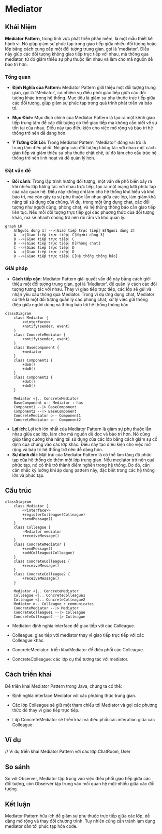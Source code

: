 # Mediator

## Khái Niệm

**Mediator Pattern**, trong lĩnh vực phát triển phần mềm, là một mẫu thiết kế hành vi. Nó giúp giảm sự phức tạp trong giao tiếp giữa nhiều đối tượng hoặc lớp bằng cách cung cấp một đối tượng trung gian, gọi là 'mediator'. Điều này giúp các đối tượng không giao tiếp trực tiếp với nhau, mà thông qua mediator, từ đó giảm thiểu sự phụ thuộc lẫn nhau và làm cho mã nguồn dễ bảo trì hơn.

### Tổng quan

- **Định Nghĩa của Pattern:** Mediator Pattern giới thiệu một đối tượng trung gian, gọi là 'Mediator', có nhiệm vụ điều phối giao tiếp giữa các đối tượng khác trong hệ thống. Mục tiêu là giảm sự phụ thuộc trực tiếp giữa các đối tượng, giúp giảm sự phức tạp trong quá trình phát triển và bảo trì.

- **Mục Đích:** Mục đích chính của Mediator Pattern là tạo ra một kênh giao tiếp trung tâm để các đối tượng có thể giao tiếp mà không cần biết về sự tồn tại của nhau. Điều này tạo điều kiện cho việc mở rộng và bảo trì hệ thống trở nên dễ dàng hơn.

- **Ý Tưởng Cốt Lõi:** Trong Mediator Pattern, 'Mediator' đóng vai trò là trung tâm điều phối. Nó giúp các đối tượng tương tác với nhau một cách gián tiếp và giảm thiểu sự phụ thuộc chặt chẽ, từ đó làm cho cấu trúc hệ thống trở nên linh hoạt và dễ quản lý hơn.

### Đặt vấn đề

- **Bối cảnh**: Trong lập trình hướng đối tượng, một vấn đề phổ biến xảy ra khi nhiều lớp tương tác với nhau trực tiếp, tạo ra một mạng lưới phức tạp của các quan hệ. Điều này không chỉ làm cho hệ thống khó hiểu và khó bảo trì, mà còn gây ra sự phụ thuộc lẫn nhau giữa các lớp, làm giảm khả năng tái sử dụng của chúng. Ví dụ, trong một ứng dụng chat, các đối tượng như người dùng, phòng chat, và hệ thống thông báo cần giao tiếp liên tục. Nếu mỗi đối tượng trực tiếp gọi các phương thức của đối tượng khác, mã sẽ nhanh chóng trở nên rối rắm và khó quản lý.
```mermaid
graph LR
    A[Người dùng 1] -->|Giao tiếp trực tiếp| B[Người dùng 2]
    A -->|Giao tiếp trực tiếp| C[Người dùng 3]
    B -->|Giao tiếp trực tiếp| C
    B -->|Giao tiếp trực tiếp| D[Phòng chat]
    C -->|Giao tiếp trực tiếp| D
    A -->|Giao tiếp trực tiếp| D
    D -->|Giao tiếp trực tiếp| E[Hệ thống thông báo]
```

### Giải pháp

- **Cách tiếp cận**: Mediator Pattern giải quyết vấn đề này bằng cách giới thiệu một đối tượng trung gian, gọi là 'Mediator', để quản lý cách các đối tượng tương tác với nhau. Thay vì giao tiếp trực tiếp, các lớp sẽ gửi và nhận yêu cầu thông qua Mediator. Trong ví dụ ứng dụng chat, Mediator có thể là một đối tượng quản lý các phòng chat, xử lý việc gửi thông điệp giữa người dùng và thông báo tới hệ thống thông báo.


```mermaid
classDiagram
    class Mediator {
        <<interface>>
        +notify(sender, event)
    }
    class ConcreteMediator {
        +notify(sender, event)
    }
    class BaseComponent {
        +mediator
    }
    class Component1 {
        +doA()
        +doB()
    }
    class Component2 {
        +doC()
        +doD()
    }

    Mediator <|.. ConcreteMediator
    BaseComponent o-- Mediator : has
    Component1 --|> BaseComponent
    Component2 --|> BaseComponent
    ConcreteMediator o-- Component1
    ConcreteMediator o-- Component2

```

- **Lợi ích**: Lợi ích lớn nhất của Mediator Pattern là giảm sự phụ thuộc lẫn nhau giữa các lớp, làm cho mã nguồn dễ đọc và bảo trì hơn. Nó cũng giúp tăng cường khả năng tái sử dụng của các lớp bằng cách giảm sự cố định của chúng vào các lớp khác. Điều này tạo điều kiện cho việc mở rộng và bảo trì hệ thống trở nên dễ dàng hơn.
- **Sự đánh đổi**: Mặt trái của Mediator Pattern là có thể làm tăng độ phức tạp của hệ thống do thêm một lớp trung gian. Nếu mediator trở nên quá phức tạp, nó có thể trở thành điểm nghẽn trong hệ thống. Do đó, cần cân nhắc kỹ lưỡng khi áp dụng pattern này, đặc biệt trong các hệ thống lớn và phức tạp.

## Cấu trúc

```mermaid
classDiagram
    class Mediator {
        <<interface>>
        +registerColleague(Colleague)
        +sendMessage()
    }
    class Colleague {
        -Mediator mediator
        +receiveMessage()
    }
    class ConcreteMediator {
        +sendMessage()
        +addColleague(Colleague)
    }
    class ConcreteColleague1 {
        +receiveMessage()
    }
    class ConcreteColleague2 {
        +receiveMessage()
    }

    Mediator <|.. ConcreteMediator
    Colleague <|.. ConcreteColleague1
    Colleague <|.. ConcreteColleague2
    Mediator o-- Colleague : communicates
    ConcreteMediator --|> Mediator
    ConcreteColleague1 --|> Colleague
    ConcreteColleague2 --|> Colleague
```

- Mediator: định nghĩa interface để giao tiếp với các Colleague.

- Colleague: giao tiếp với mediator thay vì giao tiếp trực tiếp với các Colleague khác.

- ConcreteMediator: triển khaiMediator để điều phối các Colleague.

- ConcreteColleague: các lớp cụ thể tương tác với mediator.

## Cách triển khai

Để triển khai Mediator Pattern trong Java, chúng ta có thể:

- Định nghĩa interface Mediator với các phương thức trung gian.

- Các lớp Colleague sẽ giữ một tham chiếu tới Mediator và gọi các phương thức đó thay vì giao tiếp trực tiếp.

- Lớp ConcreteMediator sẽ triển khai và điều phối các interation giữa các Colleague.

## Ví dụ

// Ví dụ triển khai Mediator Pattern với các lớp ChatRoom, User

## So sánh

So với Observer, Mediator tập trung vào việc điều phối giao tiếp giữa các đối tượng, còn Observer tập trung vào mối quan hệ một-nhiều giữa các đối tượng.

## Kết luận

Mediator Pattern hữu ích để giảm sự phụ thuộc trực tiếp giữa các lớp, dễ dàng mở rộng và thay đổi chương trình. Tuy nhiên cũng cần tránh lạm dụng mediator dẫn tới phức tạp hóa code.